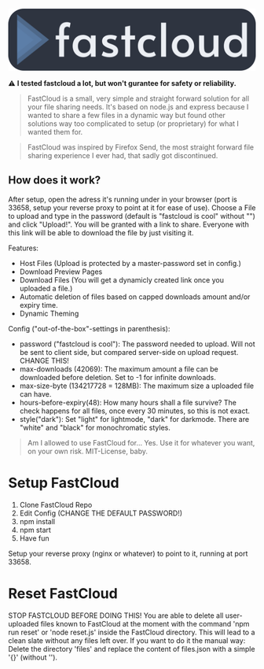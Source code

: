 ![# FastCloud](https://raw.githubusercontent.com/bluewingtitan/fastcloud/master/statics/Banner.png)

⚠️ **I tested fastcloud a lot, but won't gurantee for safety or reliability.**

> FastCloud is a small, very simple and straight forward solution for all your file sharing needs. It's based on node.js and express because I wanted to share a few files in a dynamic way but found other solutions way too complicated to setup (or proprietary) for what I wanted them for.

> FastCloud was inspired by Firefox Send, the most straight forward file sharing experience I ever had, that sadly got discontinued.

## How does it work?
After setup, open the adress it's running under in your browser (port is 33658, setup your reverse proxy to point at it for ease of use).
Choose a File to upload and type in the password (default is "fastcloud is cool" without "") and click "Upload!".
You will be granted with a link to share. Everyone with this link will be able to download the file by just visiting it.

Features:

- Host Files (Upload is protected by a master-password set in config.)
- Download Preview Pages
- Download Files (You will get a dynamicly created link once you uploaded a file.)
- Automatic deletion of files based on capped downloads amount and/or expiry time.
- Dynamic Theming



Config ("out-of-the-box"-settings in parenthesis):

- password ("fastcloud is cool"): The password needed to upload. Will not be sent to client side, but compared server-side on upload request. CHANGE THIS!
- max-downloads (42069): The maximum amount a file can be downloaded before deletion. Set to -1 for infinite downloads.
- max-size-byte (134217728 = 128MB): The maximum size a uploaded file can have.
- hours-before-expiry(48): How many hours shall a file survive? The check happens for all files, once every 30 minutes, so this is not exact.
- style("dark"): Set "light" for lightmode, "dark" for darkmode. There are "white" and "black" for monochromatic styles.


> Am I allowed to use FastCloud for...
Yes.
Use it for whatever you want, on your own risk.
MIT-License, baby.




# Setup FastCloud
1. Clone FastCloud Repo
2. Edit Config (CHANGE THE DEFAULT PASSWORD!)
3. npm install
4. npm start
5. Have fun

Setup your reverse proxy (nginx or whatever) to point to it, running at port 33658.


# Reset FastCloud
STOP FASTCLOUD BEFORE DOING THIS!
You are able to delete all user-uploaded files known to FastCloud at the moment with the command 'npm run reset' or 'node reset.js' inside the FastCloud directory.
This will lead to a clean slate without any files left over.
If you want to do it the manual way: Delete the directory 'files' and replace the content of files.json with a simple '{}' (without '').
